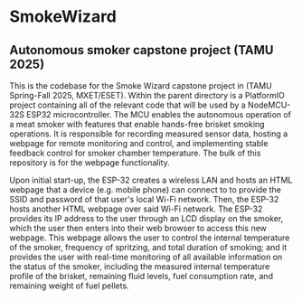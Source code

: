 # SmokeWizard
## Autonomous smoker capstone project (TAMU 2025)

This is the codebase for the Smoke Wizard capstone project in (TAMU Spring-Fall 2025, MXET/ESET). Within the parent directory is a PlatformIO project containing all of the relevant code that will be used by a NodeMCU-32S ESP32 microcontroller. The MCU enables the autonomous operation of a meat smoker with features that enable hands-free brisket smoking operations. It is responsible for recording measured sensor data, hosting a webpage for remote monitoring and control, and implementing stable feedback control for smoker chamber temperature. The bulk of this repository is for the webpage functionality. 

Upon initial start-up, the ESP-32 creates a wireless LAN and hosts an HTML webpage that a device (e.g. mobile phone) can connect to to provide the SSID and password of that user's local Wi-Fi network. Then, the ESP-32 hosts another HTML webpage over said Wi-Fi network. The ESP-32 provides its IP address to the user through an LCD display on the smoker, which the user then enters into their web browser to access this new webpage. This webpage allows the user to control the internal temperature of the smoker, frequency of spritzing, and total duration of smoking; and it provides the user with real-time monitoring of all available information on the status of the smoker, including the measured internal temperature profile of the brisket, remaining fluid levels, fuel consumption rate, and remaining weight of fuel pellets. 
